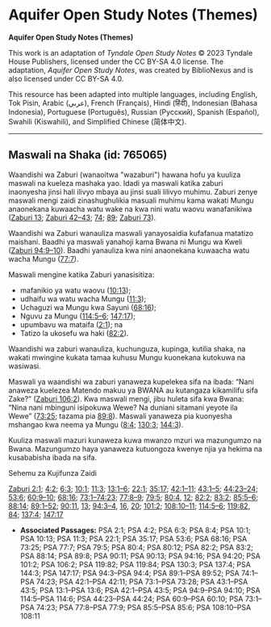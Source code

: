 # Aquifer Open Study Notes (Themes)

**Aquifer Open Study Notes (Themes)**

This work is an adaptation of *Tyndale Open Study Notes* © 2023 Tyndale House Publishers, licensed under the CC BY\-SA 4\.0 license. The adaptation, *Aquifer Open Study Notes*, was created by BiblioNexus and is also licensed under CC BY\-SA 4\.0\.

This resource has been adapted into multiple languages, including English, Tok Pisin, Arabic (عربي), French (Français), Hindi (हिंदी), Indonesian (Bahasa Indonesia), Portuguese (Português), Russian (Русский), Spanish (Español), Swahili (Kiswahili), and Simplified Chinese (简体中文).



--------------------------------

## Maswali na Shaka (id: 765065)

Waandishi wa Zaburi (wanaoitwa "wazaburi") hawana hofu ya kuuliza maswali na kueleza mashaka yao. Idadi ya maswali katika zaburi inaonyesha jinsi hali ilivyo mbaya au jinsi suali lilivyo muhimu. Zaburi zenye maswali mengi zaidi zinashughulikia masuali muhimu kama wakati Mungu anaonekana kuwaacha watu wake na kwa nini watu waovu wanafanikiwa ([Zaburi 13](https://ref.ly/Ps13:1-Ps13:6); [Zaburi 42–43](https://ref.ly/Ps42:1-Ps43:5); [74](https://ref.ly/Ps74:1-Ps74:23); [89](https://ref.ly/Ps89:1-Ps89:52); [Zaburi 73](https://ref.ly/Ps73:1-Ps73:28)).

Waandishi wa Zaburi wanauliza maswali yanayosaidia kufafanua matatizo maishani. Baadhi ya maswali yanahoji kama Bwana ni Mungu wa Kweli ([Zaburi 94:9–10](https://ref.ly/Ps94:9-Ps94:10)). Baadhi yanauliza kwa nini anaonekana kuwaacha watu wacha Mungu ([77:7](https://ref.ly/Ps77:7)).

Maswali mengine katika Zaburi yanasisitiza:

* mafanikio ya watu waovu ([10:13](https://ref.ly/Ps10:13));
* udhaifu wa watu wacha Mungu ([11:3](https://ref.ly/Ps11:3));
* Uchaguzi wa Mungu kwa Sayuni ([68:16](https://ref.ly/Ps68:16));
* Nguvu za Mungu ([114:5–6](https://ref.ly/Ps114:5-Ps114:6); [147:17](https://ref.ly/Ps147:17));
* upumbavu wa mataifa ([2:1](https://ref.ly/Ps2:1)); na
* Tatizo la ukosefu wa haki ([82:2](https://ref.ly/Ps82:2)).

Waandishi wa zaburi wanauliza, kuchunguza, kupinga, kutilia shaka, na wakati mwingine kukata tamaa kuhusu Mungu kuonekana kutokuwa na wasiwasi.

Maswali ya waandishi wa zaburi yanaweza kupelekea sifa na ibada: “Nani anaweza kuelezea Matendo makuu ya BWANA au kutangaza kikamilifu sifa Zake?” ([Zaburi 106:2](https://ref.ly/Ps106:2)). Kwa maswali mengi, jibu huleta sifa kwa Bwana: “Nina nani mbinguni isipokuwa Wewe? Na duniani sitamani yeyote ila Wewe” ([73:25](https://ref.ly/Ps73:25); tazama pia [89:8](https://ref.ly/Ps89:8)). Maswali yanaweza pia kuonyesha mshangao kwa neema ya Mungu ([8:4](https://ref.ly/Ps8:4); [130:3](https://ref.ly/Ps130:3); [144:3](https://ref.ly/Ps144:3)).

Kuuliza maswali mazuri kunaweza kuwa mwanzo mzuri wa mazungumzo na Bwana. Mazungumzo haya yanaweza kutuongoza kwenye njia ya hekima na kusababisha ibada na sifa.

Sehemu za Kujifunza Zaidi

[Zaburi 2:1](https://ref.ly/Ps2:1); [4:2](https://ref.ly/Ps4:2); [6:3](https://ref.ly/Ps6:3); [10:1](https://ref.ly/Ps10:1); [11:3](https://ref.ly/Ps11:3); [13:1–6](https://ref.ly/Ps13:1-Ps13:6); [22:1](https://ref.ly/Ps22:1); [35:17](https://ref.ly/Ps35:17); [42:1–11](https://ref.ly/Ps42:1-Ps42:11); [43:1–5](https://ref.ly/Ps43:1-Ps43:5); [44:23–24](https://ref.ly/Ps44:23-Ps44:24); [53:6](https://ref.ly/Ps53:6); [60:9–10](https://ref.ly/Ps60:9-Ps60:10); [68:16](https://ref.ly/Ps68:16); [73:1–74:23](https://ref.ly/Ps73:1-Ps74:23); [77:8–9](https://ref.ly/Ps77:8-Ps77:9); [79:5](https://ref.ly/Ps79:5); [80:4](https://ref.ly/Ps80:4), [12](https://ref.ly/Ps80:12); [82:2](https://ref.ly/Ps82:2); [83:2](https://ref.ly/Ps83:2); [85:5–6](https://ref.ly/Ps85:5-Ps85:6); [88:14](https://ref.ly/Ps88:14); [89:1–52](https://ref.ly/Ps89:1-Ps89:52); [90:11](https://ref.ly/Ps90:11), [13](https://ref.ly/Ps90:13); [94:3–4](https://ref.ly/Ps94:3-Ps94:4), [16](https://ref.ly/Ps94:16), [20](https://ref.ly/Ps94:20); [101:2](https://ref.ly/Ps101:2); [108:10–11](https://ref.ly/Ps108:10-Ps108:11); [114:5–6](https://ref.ly/Ps114:5-Ps114:6); [119:82](https://ref.ly/Ps119:82), [84](https://ref.ly/Ps119:84); [137:4](https://ref.ly/Ps137:4); [147:17](https://ref.ly/Ps147:17)

* **Associated Passages:** PSA 2:1; PSA 4:2; PSA 6:3; PSA 8:4; PSA 10:1; PSA 10:13; PSA 11:3; PSA 22:1; PSA 35:17; PSA 53:6; PSA 68:16; PSA 73:25; PSA 77:7; PSA 79:5; PSA 80:4; PSA 80:12; PSA 82:2; PSA 83:2; PSA 88:14; PSA 89:8; PSA 90:11; PSA 90:13; PSA 94:16; PSA 94:20; PSA 101:2; PSA 106:2; PSA 119:82; PSA 119:84; PSA 130:3; PSA 137:4; PSA 144:3; PSA 147:17; PSA 94:3–PSA 94:4; PSA 89:1–PSA 89:52; PSA 74:1–PSA 74:23; PSA 42:1–PSA 42:11; PSA 73:1–PSA 73:28; PSA 43:1–PSA 43:5; PSA 13:1–PSA 13:6; PSA 42:1–PSA 43:5; PSA 94:9–PSA 94:10; PSA 114:5–PSA 114:6; PSA 44:23–PSA 44:24; PSA 60:9–PSA 60:10; PSA 73:1–PSA 74:23; PSA 77:8–PSA 77:9; PSA 85:5–PSA 85:6; PSA 108:10–PSA 108:11

